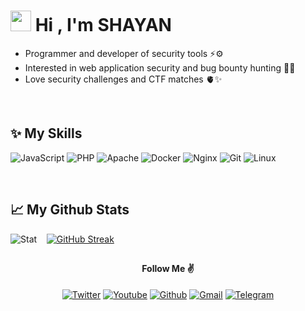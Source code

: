 # <img src="https://media.giphy.com/media/hvRJCLFzcasrR4ia7z/giphy.gif" width="33px" height="33px"> Hi , I'm SHAYAN

 - Programmer and developer of security tools ⚡️⚙️
 - Interested in web application security and bug bounty hunting 🏹🤍
 - Love security challenges and CTF matches 🫀✨

<br>

## ✨ My Skills

![JavaScript](https://img.shields.io/badge/Python-323330?style=for-the-badge&logo=python&logoColor=white) ![PHP](https://img.shields.io/badge/PHP-777BB4?style=for-the-badge&logo=php&logoColor=white)  ![Apache](https://img.shields.io/badge/Apache-D22128?style=for-the-badge&logo=Apache&logoColor=white) ![Docker](https://img.shields.io/badge/Docker-2CA5E0?style=for-the-badge&logo=docker&logoColor=white) ![Nginx](https://img.shields.io/badge/Nginx-009639?style=for-the-badge&logo=nginx&logoColor=white) ![Git](https://img.shields.io/badge/GIT-E44C30?style=for-the-badge&logo=git&logoColor=white)  ![Linux](https://img.shields.io/badge/Linux-FCC624?style=for-the-badge&logo=linux&logoColor=black)

<br>

## 📈 My Github Stats

![Stat](https://github-readme-stats-git-masterrstaa-rickstaa.vercel.app/api?username=shayanstx&theme=dracula) ‌ ‌ ‌ ‌[![GitHub Streak](https://streak-stats.demolab.com/?user=SEUUSERNAME&theme=windows-dark&background=000&border=30A3DC&dates=FFF)](https://git.io/streak-stats)
 
## 

<div align='center'>

<h4>Follow Me ✌️</h4>
 
[![Twitter](https://img.shields.io/badge/Twitter-1DA1F2?style=for-the-badge&logo=twitter&logoColor=white)](https://twitter.com/shayanxpv) [![Youtube](https://img.shields.io/badge/YouTube-FF0000?style=for-the-badge&logo=youtube&logoColor=white)](https://www.youtube.com/@shayanxpv) [![Github](https://img.shields.io/badge/GitHub-100000?style=for-the-badge&logo=github&logoColor=white)](https://github.com/shayanstx) [![Gmail](https://img.shields.io/badge/Gmail-D14836?style=for-the-badge&logo=gmail&logoColor=white)](mailto:shayanstx@gmail.com) [![Telegram](https://img.shields.io/badge/Telegram-2CA5E0?style=for-the-badge&logo=telegram&logoColor=white)](https://t.me/shayanxpv) 

<div>
